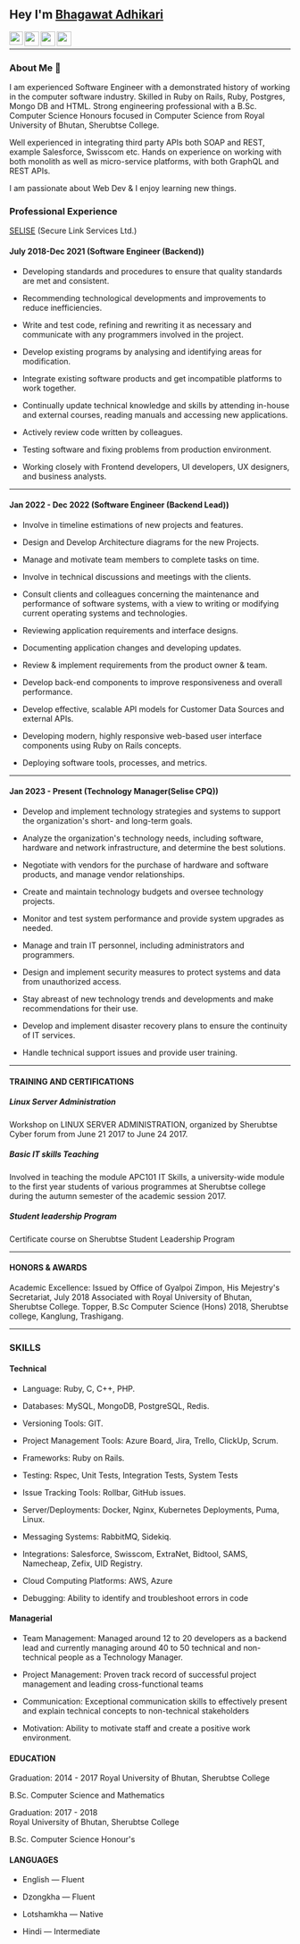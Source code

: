 ## Hey I'm [Bhagawat Adhikari](https://www.linkedin.com/in/bhagawat-adhikari-104087117/) 

<a href="https://www.linkedin.com/in/bhagawat-adhikari-104087117/">
  <img align="left" width="24px" src="https://cdn.jsdelivr.net/npm/simple-icons@v3/icons/linkedin.svg"  />
</a> &nbsp; &nbsp;
<a href="https://twitter.com/BhagawatAdhika3">
  <img align="left" width="26px" src="https://cdn.jsdelivr.net/npm/simple-icons@v3/icons/twitter.svg" />
</a>&nbsp; &nbsp;
<a href="mailto:bhagawatadhikari94@gmail.com">
  <img align="left" width="26px" src="https://cdn.jsdelivr.net/npm/simple-icons@v3/icons/gmail.svg" />
</a>&nbsp; &nbsp;
<a href="https://www.youtube.com/channel/UCmzZ4cKQR6fQdDtvguoqe0Q">
  <img align="left" width="26px" src="https://cdn.jsdelivr.net/npm/simple-icons@v3/icons/youtube.svg" />
</a>&nbsp; &nbsp;
<br />

<hr>

### About Me 🚀

<p>I am experienced Software Engineer with a demonstrated history of working in the computer software industry. Skilled in Ruby on Rails, Ruby, Postgres, Mongo DB and HTML. Strong engineering professional with a B.Sc. Computer Science Honours focused in Computer Science from Royal University of Bhutan, Sherubtse College. </p>
 
<p>Well experienced in integrating third party APIs both SOAP and REST, example Salesforce, Swisscom etc. Hands on experience on working with both monolith as well as micro-service platforms, with both GraphQL and REST APIs.</p>
I am passionate about Web Dev & I enjoy learning new things. 

### Professional Experience
[SELISE](https://selisecpq.selise.ch/) (Secure Link Services Ltd.)


#### July 2018-Dec 2021 (Software Engineer (Backend))

- Developing standards and procedures to ensure that quality standards are met and consistent.

- Recommending technological developments and improvements to reduce inefficiencies.

- Write and test code, refining and rewriting it as necessary and communicate with any programmers involved in the project.

- Develop existing programs by analysing and identifying areas for modification.

- Integrate existing software products and get incompatible platforms to work together.

- Continually update technical knowledge and skills by attending in-house and external courses, reading manuals and accessing new applications.

- Actively review code written by colleagues.

- Testing software and fixing problems from production environment.

- Working closely with Frontend developers, UI developers, UX designers, and business analysts.

<hr>

#### Jan 2022 - Dec 2022 (Software Engineer (Backend Lead))

- Involve in timeline estimations of new projects and features.

- Design and Develop Architecture diagrams for the new Projects.

- Manage and motivate team members to complete tasks on time.

- Involve in technical discussions and meetings with the clients.

- Consult clients and colleagues concerning the maintenance and performance of software systems, with a view to writing or modifying current operating systems and technologies.

- Reviewing application requirements and interface designs.

- Documenting application changes and developing updates.

- Review & implement requirements from the product owner & team.

- Develop back-end components to improve responsiveness and overall performance.

- Develop effective, scalable API models for Customer Data Sources and external APIs.

- Developing modern, highly responsive web-based user interface components using Ruby on Rails concepts.

- Deploying software tools, processes, and metrics.

<hr>

#### Jan 2023 - Present (Technology Manager(Selise CPQ)) 

- Develop and implement technology strategies and systems to support the organization's short- and long-term goals.

- Analyze the organization's technology needs, including software, hardware and network infrastructure, and determine the best solutions.

- Negotiate with vendors for the purchase of hardware and software products, and manage vendor relationships.

- Create and maintain technology budgets and oversee technology projects.

- Monitor and test system performance and provide system upgrades as needed.

- Manage and train IT personnel, including administrators and programmers.

- Design and implement security measures to protect systems and data from unauthorized access.

- Stay abreast of new technology trends and developments and make recommendations for their use.

- Develop and implement disaster recovery plans to ensure the continuity of IT services.

- Handle technical support issues and provide user training.

<hr>

#### TRAINING AND CERTIFICATIONS

##### Linux Server Administration
Workshop on LINUX SERVER ADMINISTRATION, organized by Sherubtse Cyber forum
from June 21 2017 to June 24 2017.


##### Basic IT skills Teaching
Involved in teaching the module APC101 IT Skills, a university-wide module to the first
year students of various programmes at Sherubtse college during the autumn
semester of the academic session 2017.

##### Student leadership Program
Certificate course on Sherubtse Student Leadership Program

<hr>

#### HONORS & AWARDS

Academic Excellence: Issued by Office of Gyalpoi Zimpon, His Mejestry's Secretariat,  July 2018
Associated with Royal University of Bhutan, Sherubtse College. Topper, B.Sc Computer Science (Hons)     2018, Sherubtse college, Kanglung, Trashigang.

<hr>

### SKILLS

#### Technical

- Language: Ruby, C, C++, PHP.

- Databases: MySQL, MongoDB, PostgreSQL, Redis.

- Versioning Tools: GIT.

- Project Management Tools: Azure Board, Jira, Trello, ClickUp, Scrum.

- Frameworks: Ruby on Rails.

- Testing: Rspec, Unit Tests, Integration Tests, System Tests

- Issue Tracking Tools: Rollbar, GitHub issues.

- Server/Deployments: Docker, Nginx, Kubernetes Deployments, Puma, Linux.

- Messaging Systems: RabbitMQ, Sidekiq.

- Integrations: Salesforce, Swisscom, ExtraNet, Bidtool, SAMS, Namecheap, Zefix, UID Registry.

- Cloud Computing Platforms: AWS, Azure

- Debugging: Ability to identify and troubleshoot errors in code

#### Managerial

- Team Management:  Managed around 12 to 20 developers as a backend lead and currently managing around 40 to 50 technical and non-technical people as a Technology Manager.

- Project Management: Proven track record of successful project management and leading cross-functional teams

- Communication: Exceptional communication skills to effectively present and explain technical concepts to non-technical stakeholders

- Motivation: Ability to motivate staff and create a positive work environment.


#### EDUCATION
Graduation: 2014 - 2017
Royal University of Bhutan, Sherubtse College

B.Sc. Computer Science and Mathematics

Graduation: 2017 - 2018             
Royal University of Bhutan, Sherubtse College

B.Sc. Computer Science Honour's

#### LANGUAGES 

- English — Fluent

- Dzongkha —  Fluent

- Lotshamkha — Native

- Hindi —  Intermediate


